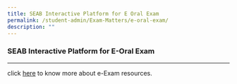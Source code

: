 ```yaml
---
title: SEAB Interactive Platform for E Oral Exam
permalink: /student-admin/Exam-Matters/e-oral-exam/
description: ""
---
```


### **SEAB Interactive Platform for E-Oral Exam**
---------------------------------------------------------------------
click [here](https://www.seab.gov.sg/home/examinations/e-exam-resources) to know more about e-Exam resources.